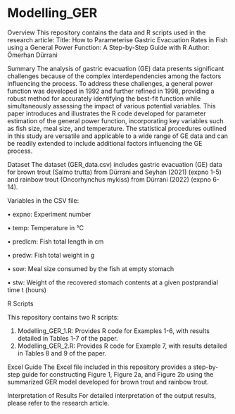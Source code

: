 # Modelling_GER

Overview
This repository contains the data and R scripts used in the research article:
Title: How to Parameterise Gastric Evacuation Rates in Fish using a General Power Function: A Step-by-Step Guide with R
Author: Ömerhan Dürrani

Summary
The analysis of gastric evacuation (GE) data presents significant challenges because of the complex interdependencies among the factors influencing the process. To address these challenges, a general power function was developed in 1992 and further refined in 1998, providing a robust method for accurately identifying the best-fit function while simultaneously assessing the impact of various potential variables. This paper introduces and illustrates the R code developed for parameter estimation of the general power function, incorporating key variables such as fish size, meal size, and temperature. The statistical procedures outlined in this study are versatile and applicable to a wide range of GE data and can be readily extended to include additional factors influencing the GE process.



Dataset
The dataset (GER_data.csv) includes gastric evacuation (GE) data for brown trout (Salmo trutta) from Dürrani and Seyhan (2021) (expno 1-5) and rainbow trout (Oncorhynchus mykiss) from Dürrani (2022) (expno 6-14).

Variables in the CSV file:

•	expno: Experiment number

•	temp: Temperature in °C

•	predlcm: Fish total length in cm

•	predw: Fish total weight in g

•	sow: Meal size consumed by the fish at empty stomach

•	stw: Weight of the recovered stomach contents at a given postprandial time t (hours)


R Scripts

This repository contains two R scripts:
1.	Modelling_GER_1.R: Provides R code for Examples 1-6, with results detailed in Tables 1-7 of the paper.
2.	Modelling_GER_2.R: Provides R code for Example 7, with results detailed in Tables 8 and 9 of the paper.

Excel Guide
The Excel file included in this repository provides a step-by-step guide for constructing Figure 1, Figure 2a, and Figure 2b using the summarized GER model developed for brown trout and rainbow trout.

Interpretation of Results
For detailed interpretation of the output results, please refer to the research article.


